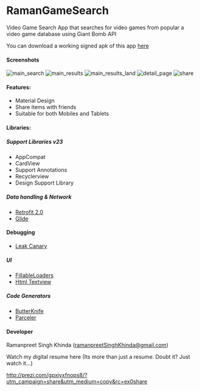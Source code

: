 # RamanGameSearch
Video Game Search App that searches for video games from popular a video game database using Giant Bomb API

You can download a working signed apk of this app [here](https://github.com/ramanpreetSinghKhinda/RamanGameSearch/blob/master/app/Raman_Game_Search.apk?raw=true)

#### Screenshots
![main_search](https://github.com/ramanpreetSinghKhinda/RamanGameSearch/blob/master/screenshots/1.png)
![main_results](https://github.com/ramanpreetSinghKhinda/RamanGameSearch/blob/master/screenshots/2.png)
![main_results_land](https://github.com/ramanpreetSinghKhinda/RamanGameSearch/blob/master/screenshots/3.png)
![detail_page](https://github.com/ramanpreetSinghKhinda/RamanGameSearch/blob/master/screenshots/4.png)
![share](https://github.com/ramanpreetSinghKhinda/RamanGameSearch/blob/master/screenshots/5.png)

#### Features:
* Material Design
* Share items with friends
* Suitable for both Mobiles and Tablets

#### Libraries:

##### Support Libraries v23
* AppCompat
* CardView
* Support Annotations
* Recyclerview
* Design Support Library

##### Data handling & Network
* [Retrofit 2.0](http://square.github.io/retrofit/)
* [Glide](https://github.com/bumptech/glide)

#### Debugging
* [Leak Canary](https://github.com/square/leakcanary)

##### UI 
* [FillableLoaders](https://github.com/poolqf/FillableLoaders)
* [Html Textview](https://github.com/sufficientlysecure/html-textview)

##### Code Generators
* [ButterKnife](http://jakewharton.github.io/butterknife/)
* [Parceler](https://github.com/johncarl81/parceler)


#### Developer
Ramanpreet Singh Khinda (ramanpreetSinghKhinda@gmail.com)</br>

Watch my digital resume here (Its more than just a resume. Doubt it? Just watch it...)

http://prezi.com/gpxiyxfnops8/?utm_campaign=share&utm_medium=copy&rc=ex0share

